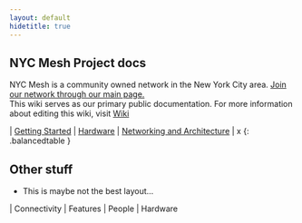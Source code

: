 ```yaml
---
layout: default
hidetitle: true
---
```


## NYC Mesh Project docs 
NYC Mesh is a community owned network in the New York City area. [Join our network through our main page.](https://nycmesh.net/join)  
This wiki serves as our primary public documentation. For more information about editing this wiki, visit [Wiki](/wiki)

| [Getting Started](/howto/gettingstarted) | [Hardware](/hardware)
| [Networking and Architecture](/networking) | x
{: .balancedtable }


## Other stuff
* This is maybe not the best layout...


| Connectivity | Features 
| People | Hardware

